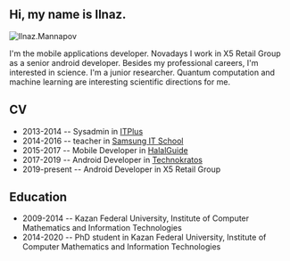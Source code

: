 ## Hi, my name is Ilnaz.

![Ilnaz.Mannapov](https://avatars2.githubusercontent.com/u/5419983?s=400&u=725cadb9afda78f5e62f56c073b250068965b74e&v=4)

I'm the mobile applications developer. Novadays I work in X5 Retail Group as a senior android developer.
Besides my professional careers, I'm interested in science. I'm a junior researcher. Quantum computation and machine learning are interesting scientific directions for me.

## CV
- 2013-2014 -- Sysadmin in [ITPlus](http://itplus.ru/)
- 2014-2016 -- teacher in [Samsung IT School](https://myitschool.ru/)
- 2015-2017 -- Mobile Developer in [HalalGuide](https://halalguide.me/kazan)
- 2017-2019 -- Android Developer in [Technokratos](https://technokratos.com/)
- 2019-present -- Android Developer in X5 Retail Group

## Education
- 2009-2014 -- Kazan Federal University, Institute of Computer Mathematics and Information Technologies
- 2014-2020 -- PhD student in Kazan Federal University, Institute of Computer Mathematics and Information Technologies
